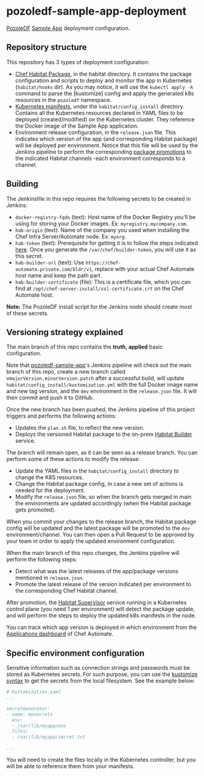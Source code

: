 # pozoledf-sample-app-deployment

[PozoleDF](https://github.com/kuritsu/pozoledf) [Sample App](https://github.com/kuritsu/pozoledf-sample-app) deployment configuration.

## Repository structure

This repository has 3 types of deployment configuration:

- [Chef Habitat Package](https://docs.chef.io/habitat/pkg_build), in the habitat directory. It contains the package configuration and scripts to deploy and monitor the app in Kubernetes (`habitat/hooks` dir). As you may notice, it will use the `kubectl apply -k` command to parse the [kustomize] config and apply the generated k8s resources in the `pozoledf` namespace.
- [Kubernetes manifests](https://kubernetes.io/docs/concepts/cluster-administration/manage-deployment/), under the `habitat/config_install` directory. Contains all the Kubernetes resources declared in YAML files to be deployed (created/modified) on the Kubernetes cluster. They reference the Docker image of the Sample App application.
- Environment release configuration, in the `release.json` file. This indicates which version of the app (and corresponding Habitat package) will be deployed per environment.
Notice that this file will be used by the Jenkins pipeline to perform the corresponding [package promotions](https://docs.chef.io/habitat/pkg_promote/) to the indicated Habitat channels -each environment corresponds to a channel.

## Building

The Jenkinsfile in this repo requires the following secrets to be created in Jenkins:

- `docker-registry-fqdn` (text): Host name of the Docker Registry you'll be using for storing your Docker images. Ex: `myregistry.mycompany.com`.
- `hab-origin` (text): Name of the company you used when installing the Chef Infra Server/Automate node. Ex: `myorg`.
- `hab-token` (text): Prerequisite for getting it is to follow the steps indicated [here](https://github.com/kuritsu/pozoledf-chef-repo/tree/main/roles#habitat-channels). Once you generate the `/var/chef/builder-token`, you will use it as this secret.
- `hab-builder-url` (text): Use `https://chef-automate.private.com/bldr/v1`, replace with your actual Chef Automate host name and keep the path part.
- `hab-builder-certificate` (file): This is a certificate file, which you can find at `/opt/chef-server-install/ssl-certificate.crt` on the Chef Automate host.

**Note:** The PozoleDF install script for the Jenkins node should create most of these secrets.

## Versioning strategy explained

The main branch of this repo contains the **truth, applied** basic configuration.

Note that [pozoledf-sample-app](https://github.com/kuritsu/pozoledf-sample-app)'s Jenkins pipeline will check out the main branch of this repo, create a new branch called v`majorVersion.minorVersion.patch` after a successful build, will update `habitat/config_install/kustomization.yml` with the full Docker image name and new tag version, and the `dev` environment in the `release.json` file. It will then commit and push it to GitHub.

Once the new branch has been pushed, the Jenkins pipeline of this project triggers and performs the following actions:
- Updates the `plan.sh` file, to reflect the new version.
- Deploys the versioned Habitat package to the on-prem [Habitat Builder](https://github.com/habitat-sh/on-prem-builder) service.

The branch will remain open, as it can be seen as a release branch. You can perform some of these actions to modify the release:
- Update the YAML files in the `habitat/config_install` directory to change the K8S resources.
- Change the Habitat package config, in case a new set of actions is needed for the deployment.
- Modify the `release.json` file, so when the branch gets merged in main the environments are updated accordingly (when the Habitat package gets promoted).

When you commit your changes to the release branch, the Habitat package config will be updated and the latest package will be promoted to the `dev` environment/channel. You can then open a Pull Request to be approved by your team in order to apply the updated environment configuration.

When the main branch of this repo changes, the Jenkins pipeline will perform the following steps:
- Detect what was the latest releases of the app/package versions mentioned in `release.json`.
- Promote the latest release of the version indicated per environment to the corresponding Chef Habitat channel.

After promotion, the [Habitat Supervisor](https://docs.chef.io/habitat/sup/) service running in a Kubernetes control plane (you need 1 per environment) will detect the package update, and will perform the steps to deploy the updated k8s manifests in the node.

You can track which app version is deployed in which environment from the [Applications dashboard](https://docs.chef.io/automate/applications_dashboard/) of Chef Automate.

## Specific environment configuration

Sensitive information such as connection strings and passwords must be stored as Kubernetes secrets. For such purpose, you can use the [kustomize syntax](https://github.com/kubernetes-sigs/kustomize/blob/master/examples/secretGeneratorPlugin.md) to get the secrets from the local filesystem. See the example below:

```yaml
# kustomization.yaml
...

secretGenerator:
- name: mysecrets
  env:
  - /var/lib/myapp/env
  files:
  - /var/lib/myapp/secret.txt

...
```
You will need to create the files locally in the Kubernetes controller, but you will be able to reference them from your manifests.
